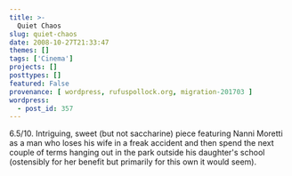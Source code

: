 ```yaml
---
title: >-
  Quiet Chaos
slug: quiet-chaos
date: 2008-10-27T21:33:47
themes: []
tags: ['Cinema']
projects: []
posttypes: []
featured: False
provenance: [ wordpress, rufuspollock.org, migration-201703 ]
wordpress:
  - post_id: 357
---
```


6.5/10. Intriguing, sweet (but not saccharine) piece featuring Nanni Moretti as a man who loses his wife in a freak accident and then spend the next couple of terms hanging out in the park outside his daughter's school (ostensibly for her benefit but primarily for this own it would seem).

